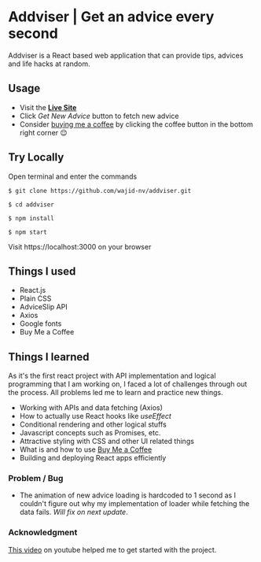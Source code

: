 # Addviser | Get an advice every second

Addviser is a React based web application that can provide tips, advices and life hacks at random.

## Usage

- Visit the **[Live Site](https://addviser.wajid.me)**
- Click _Get New Advice_ button to fetch new advice
- Consider [buying me a coffee](https://www.buymeacoffee.com/wajidnv) by clicking the coffee button in the bottom right corner 😌

## Try Locally

Open terminal and enter the commands

```
$ git clone https://github.com/wajid-nv/addviser.git

$ cd addviser

$ npm install

$ npm start
```

Visit https://localhost:3000 on your browser

## Things I used

- React.js
- Plain CSS
- AdviceSlip API
- Axios
- Google fonts
- Buy Me a Coffee

## Things I learned

As it's the first react project with API implementation and logical programming that I am working on, I faced a lot of challenges through out the process. All problems led me to learn and practice new things.

- Working with APIs and data fetching (Axios)
- How to actually use React hooks like _useEffect_
- Conditional rendering and other logical stuffs
- Javascript concepts such as Promises, etc.
- Attractive styling with CSS and other UI related things
- What is and how to use [Buy Me a Coffee](https://www.buymeacoffee.com/)
- Building and deploying React apps efficiently

### Problem / Bug

- The animation of new advice loading is hardcoded to 1 second as I couldn't figure out why my implementation of loader while fetching the data fails. _Will fix on next update_.

### Acknowledgment

[This video](https://www.youtube.com/watch?v=o5CdCETh8cQ) on youtube helped me to get started with the project.
